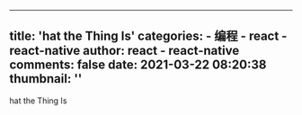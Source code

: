
---
title: 'hat the Thing Is'
categories: 
    - 编程
    - react - react-native
author: react - react-native
comments: false
date: 2021-03-22 08:20:38
thumbnail: ''
---

<div>   
hat the Thing Is  
</div>
            